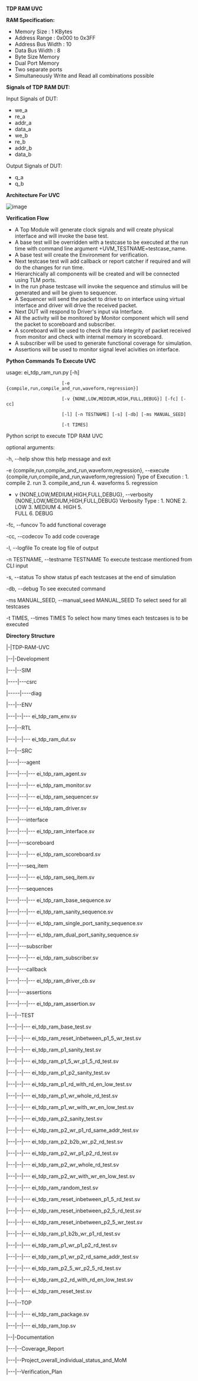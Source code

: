 **TDP RAM UVC**

**RAM Specification:**

  - Memory Size       : 1 KBytes
  - Address Range     : 0x000 to 0x3FF
  - Address Bus Width : 10
  - Data Bus Width    : 8
  - Byte Size Memory
  - Dual Port Memory
  - Two separate ports
  - Simultaneously Write and Read all combinations possible

**Signals of TDP RAM DUT:**

Input Signals of DUT:

  - we_a
  - re_a
  - addr_a
  - data_a
  - we_b
  - re_b
  - addr_b
  - data_b

Output Signals of DUT:

  - q_a
  - q_b

**Architecture For UVC**

![image](https://github.com/shahid2107/TDP-RAM-UVC/assets/86091931/b84cf6b4-2891-45d1-9b32-b3bd7b38fef7)

**Verification Flow**

  - A Top Module will generate clock signals and will create physical interface and will invoke the base test.
  - A base test will be overridden with a testcase to be executed at the run time with command line argument +UVM_TESTNAME=testcase_name.
  - A base test will create the Environment for verification.
  - Next testcase test will add callback or report catcher if required and will do the changes for run time.
  - Hierarchically all components will be created and will be connected using TLM ports.
  - In the run phase testcase will invoke the sequence and stimulus will be generated and will be given to sequencer.
  - A Sequencer will send the packet to drive to on interface using virtual interface and driver will drive the received packet.
  - Next DUT will respond to Driver's input via Interface.
  - All the activity will be monitored by Monitor component which will send the packet to scoreboard and subscriber.
  - A scoreboard will be used to check the data integrity of packet received from monitor and check with internal memory in scoreboard.
  - A subscriber will be used to generate functional coverage for simulation.
  - Assertions will be used to monitor signal level acivities on interface.

**Python Commands To Execute UVC**

usage: ei_tdp_ram_run.py [-h]
                         
                         [-e {compile,run,compile_and_run,waveform,regression}]
                         
                         [-v {NONE,LOW,MEDIUM,HIGH,FULL,DEBUG}] [-fc] [-cc]
                         
                         [-l] [-n TESTNAME] [-s] [-db] [-ms MANUAL_SEED]
                         
                         [-t TIMES]


Python script to execute TDP RAM UVC


optional arguments:

  -h, --help            show this help message and exit
  
  -e {compile,run,compile_and_run,waveform,regression}, --execute {compile,run,compile_and_run,waveform,regression}
                        Type of Execution : 1. compile 2. run 3.
                        compile_and_run 4. waveforms 5. regression
  
  - v {NONE,LOW,MEDIUM,HIGH,FULL,DEBUG}, --verbosity {NONE,LOW,MEDIUM,HIGH,FULL,DEBUG}
                        Verbosity Type : 1. NONE 2. LOW 3. MEDIUM 4. HIGH 5.                      
                        FULL 6. DEBUG
  
  -fc, --funcov         To add functional coverage
  
  -cc, --codecov        To add code coverage
  
  -l, --logfile         To create log file of output
  
  -n TESTNAME, --testname TESTNAME
                        To execute testcase mentioned from CLI input
  
  -s, --status          To show status pf each testcases at the end of
                        simulation
  
  -db, --debug          To see executed command
  
  -ms MANUAL_SEED, --manual_seed MANUAL_SEED
                        To select seed for all testcases

  -t TIMES, --times TIMES
                        To select how many times each testcases is to be
                        executed

**Directory Structure**

|-|TDP-RAM-UVC

|--|-Development

|---|--SIM

|----|---csrc

|-----|----diag

|---|--ENV

|---|--|--- ei_tdp_ram_env.sv

|---|--RTL

|---|--|--- ei_tdp_ram_dut.sv

|---|--SRC

|----|---agent

|----|---|--- ei_tdp_ram_agent.sv

|----|---|--- ei_tdp_ram_monitor.sv

|----|---|--- ei_tdp_ram_sequencer.sv

|----|---|--- ei_tdp_ram_driver.sv

|----|---interface

|----|---|--- ei_tdp_ram_interface.sv

|----|---scoreboard

|----|---|--- ei_tdp_ram_scoreboard.sv

|----|---seq_item

|----|---|--- ei_tdp_ram_seq_item.sv

|----|---sequences

|----|---|--- ei_tdp_ram_base_sequence.sv

|----|---|--- ei_tdp_ram_sanity_sequence.sv

|----|---|--- ei_tdp_ram_single_port_sanity_sequence.sv

|----|---|--- ei_tdp_ram_dual_port_sanity_sequence.sv

|----|---subscriber

|----|---|--- ei_tdp_ram_subscriber.sv

|----|---callback

|----|---|--- ei_tdp_ram_driver_cb.sv

|----|---assertions

|----|---|--- ei_tdp_ram_assertion.sv

|---|--TEST

|---|--|--- ei_tdp_ram_base_test.sv

|---|--|--- ei_tdp_ram_reset_inbetween_p1_5_wr_test.sv

|---|--|--- ei_tdp_ram_p1_sanity_test.sv

|---|--|--- ei_tdp_ram_p1_5_wr_p1_5_rd_test.sv

|---|--|--- ei_tdp_ram_p1_p2_sanity_test.sv

|---|--|--- ei_tdp_ram_p1_rd_with_rd_en_low_test.sv

|---|--|--- ei_tdp_ram_p1_wr_whole_rd_test.sv

|---|--|--- ei_tdp_ram_p1_wr_with_wr_en_low_test.sv

|---|--|--- ei_tdp_ram_p2_sanity_test.sv

|---|--|--- ei_tdp_ram_p2_wr_p1_rd_same_addr_test.sv

|---|--|--- ei_tdp_ram_p2_b2b_wr_p2_rd_test.sv

|---|--|--- ei_tdp_ram_p2_wr_p1_p2_rd_test.sv

|---|--|--- ei_tdp_ram_p2_wr_whole_rd_test.sv

|---|--|--- ei_tdp_ram_p2_wr_with_wr_en_low_test.sv

|---|--|--- ei_tdp_ram_random_test.sv

|---|--|--- ei_tdp_ram_reset_inbetween_p1_5_rd_test.sv

|---|--|--- ei_tdp_ram_reset_inbetween_p2_5_rd_test.sv

|---|--|--- ei_tdp_ram_reset_inbetween_p2_5_wr_test.sv

|---|--|--- ei_tdp_ram_p1_b2b_wr_p1_rd_test.sv

|---|--|--- ei_tdp_ram_p1_wr_p1_p2_rd_test.sv

|---|--|--- ei_tdp_ram_p1_wr_p2_rd_same_addr_test.sv

|---|--|--- ei_tdp_ram_p2_5_wr_p2_5_rd_test.sv

|---|--|--- ei_tdp_ram_p2_rd_with_rd_en_low_test.sv

|---|--|--- ei_tdp_ram_reset_test.sv

|---|--TOP

|---|--|--- ei_tdp_ram_package.sv

|---|--|--- ei_tdp_ram_top.sv

|--|-Documentation

|---|--Coverage_Report

|---|--Project_overall_individual_status_and_MoM

|---|--Verification_Plan

